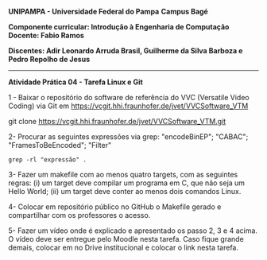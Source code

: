 **UNIPAMPA - Universidade Federal do Pampa**
**Campus Bagé**

**Componente curricular: Introdução à Engenharia de Computação**
**Docente: Fabio Ramos**

**Discentes: Adir Leonardo Arruda Brasil, Guilherme da Silva Barboza e Pedro Repolho de Jesus**

-----------------------------------------------------------------------------------------------

**Atividade Prática 04 - Tarefa Linux e Git**

1 - Baixar o repositório do software de referência do VVC (Versatile Video Coding) via Git em https://vcgit.hhi.fraunhofer.de/jvet/VVCSoftware_VTM

git clone https://vcgit.hhi.fraunhofer.de/jvet/VVCSoftware_VTM.git

2- Procurar as seguintes expressões via grep: "encodeBinEP"; "CABAC"; "FramesToBeEncoded"; "Filter"

    grep -rl "expressão" .

3- Fazer um makefile com ao menos quatro targets, com as seguintes regras: (i) um target deve compilar um programa em C, que não seja um Hello World; (ii) um target deve conter ao menos dois comandos Linux.

4- Colocar em repositório público no GitHub o Makefile gerado e compartilhar com os professores o acesso.

5- Fazer um vídeo onde é explicado e apresentado os passo 2, 3 e 4 acima. O vídeo deve ser entregue pelo Moodle nesta tarefa. Caso fique grande demais, colocar em no Drive institucional e colocar o link nesta tarefa.
